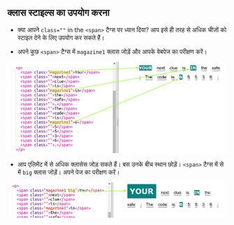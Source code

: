 ## क्लास स्टाइल्स का उपयोग करना



+ क्या आपने `class=""` in the `<span>` टैग्स पर ध्यान दिया? आप इसे ही तरह से अधिक चीज़ों को स्टाइल देने के लिए उपयोग कर सकते हैं। 

+ अपने कुछ `<span>` टैग्स में `magazine1` क्लास जोड़ें और आपके वेबपेज का परीक्षण करें।

![screenshot](images/letter-magazine1.png)



+ आप एलिमेंट में से अधिक क्लासेस जोड़ सकते हैं। बस उनके बीच स्थान छोड़ें। `<span>` टैग्स में से में `big` क्लास जोड़ें। अपने पेज का परीक्षण करें। 

![screenshot](images/letter-big.png)



